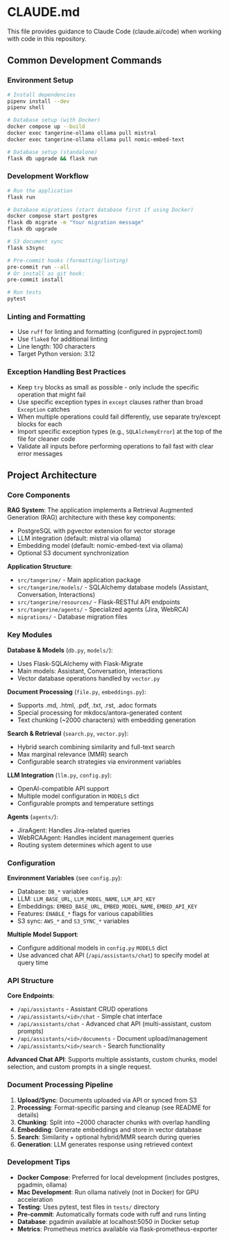 # CLAUDE.md

This file provides guidance to Claude Code (claude.ai/code) when working with code in this repository.

## Common Development Commands

### Environment Setup
```bash
# Install dependencies
pipenv install --dev
pipenv shell

# Database setup (with Docker)
docker compose up --build
docker exec tangerine-ollama ollama pull mistral
docker exec tangerine-ollama ollama pull nomic-embed-text

# Database setup (standalone)
flask db upgrade && flask run
```

### Development Workflow
```bash
# Run the application
flask run

# Database migrations (start database first if using Docker)
docker compose start postgres
flask db migrate -m "Your migration message"
flask db upgrade

# S3 document sync
flask s3sync

# Pre-commit hooks (formatting/linting)
pre-commit run --all
# Or install as git hook:
pre-commit install

# Run tests
pytest
```

### Linting and Formatting
- Use `ruff` for linting and formatting (configured in pyproject.toml)
- Use `flake8` for additional linting
- Line length: 100 characters
- Target Python version: 3.12

### Exception Handling Best Practices
- Keep `try` blocks as small as possible - only include the specific operation that might fail
- Use specific exception types in `except` clauses rather than broad `Exception` catches
- When multiple operations could fail differently, use separate try/except blocks for each
- Import specific exception types (e.g., `SQLAlchemyError`) at the top of the file for cleaner code
- Validate all inputs before performing operations to fail fast with clear error messages

## Project Architecture

### Core Components

**RAG System**: The application implements a Retrieval Augmented Generation (RAG) architecture with these key components:
- PostgreSQL with pgvector extension for vector storage
- LLM integration (default: mistral via ollama)
- Embedding model (default: nomic-embed-text via ollama)
- Optional S3 document synchronization

**Application Structure**:
- `src/tangerine/` - Main application package
- `src/tangerine/models/` - SQLAlchemy database models (Assistant, Conversation, Interactions)
- `src/tangerine/resources/` - Flask-RESTful API endpoints
- `src/tangerine/agents/` - Specialized agents (Jira, WebRCA)
- `migrations/` - Database migration files

### Key Modules

**Database & Models** (`db.py`, `models/`):
- Uses Flask-SQLAlchemy with Flask-Migrate
- Main models: Assistant, Conversation, Interactions
- Vector database operations handled by `vector.py`

**Document Processing** (`file.py`, `embeddings.py`):
- Supports .md, .html, .pdf, .txt, .rst, .adoc formats
- Special processing for mkdocs/antora-generated content
- Text chunking (~2000 characters) with embedding generation

**Search & Retrieval** (`search.py`, `vector.py`):
- Hybrid search combining similarity and full-text search
- Max marginal relevance (MMR) search
- Configurable search strategies via environment variables

**LLM Integration** (`llm.py`, `config.py`):
- OpenAI-compatible API support
- Multiple model configuration in `MODELS` dict
- Configurable prompts and temperature settings

**Agents** (`agents/`):
- JiraAgent: Handles Jira-related queries
- WebRCAAgent: Handles incident management queries
- Routing system determines which agent to use

### Configuration

**Environment Variables** (see `config.py`):
- Database: `DB_*` variables
- LLM: `LLM_BASE_URL`, `LLM_MODEL_NAME`, `LLM_API_KEY`
- Embeddings: `EMBED_BASE_URL`, `EMBED_MODEL_NAME`, `EMBED_API_KEY`
- Features: `ENABLE_*` flags for various capabilities
- S3 sync: `AWS_*` and `S3_SYNC_*` variables

**Multiple Model Support**:
- Configure additional models in `config.py` `MODELS` dict
- Use advanced chat API (`/api/assistants/chat`) to specify model at query time

### API Structure

**Core Endpoints**:
- `/api/assistants` - Assistant CRUD operations
- `/api/assistants/<id>/chat` - Simple chat interface
- `/api/assistants/chat` - Advanced chat API (multi-assistant, custom prompts)
- `/api/assistants/<id>/documents` - Document upload/management
- `/api/assistants/<id>/search` - Search functionality

**Advanced Chat API**: Supports multiple assistants, custom chunks, model selection, and custom prompts in a single request.

### Document Processing Pipeline

1. **Upload/Sync**: Documents uploaded via API or synced from S3
2. **Processing**: Format-specific parsing and cleanup (see README for details)
3. **Chunking**: Split into ~2000 character chunks with overlap handling
4. **Embedding**: Generate embeddings and store in vector database
5. **Search**: Similarity + optional hybrid/MMR search during queries
6. **Generation**: LLM generates response using retrieved context

### Development Tips

- **Docker Compose**: Preferred for local development (includes postgres, pgadmin, ollama)
- **Mac Development**: Run ollama natively (not in Docker) for GPU acceleration
- **Testing**: Uses pytest, test files in `tests/` directory
- **Pre-commit**: Automatically formats code with ruff and runs linting
- **Database**: pgadmin available at localhost:5050 in Docker setup
- **Metrics**: Prometheus metrics available via flask-prometheus-exporter
